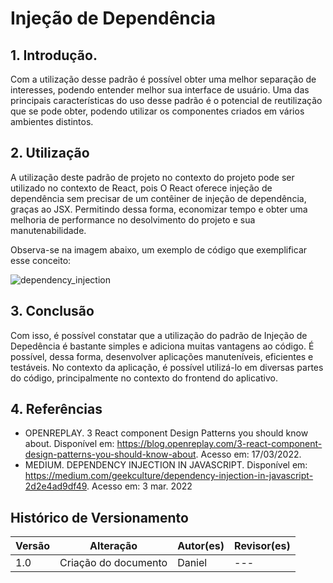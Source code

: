 # Injeção de Dependência

## 1. Introdução.

Com a utilização desse padrão é possível obter uma melhor separação de interesses, podendo entender melhor sua interface de usuário.
Uma das principais características do uso desse padrão é o potencial de reutilização que se pode obter, podendo utilizar os componentes criados em vários ambientes distintos.

## 2. Utilização

A utilização deste padrão de projeto no contexto do projeto pode ser utilizado no contexto de React, pois O React oferece injeção de dependência sem precisar de um contêiner de injeção de dependência, graças ao JSX. Permitindo dessa forma, economizar tempo e obter uma melhoria de performance no desolvimento do projeto e sua manutenabilidade.

Observa-se na imagem abaixo, um exemplo de código que exemplificar esse conceito:

 ![dependency_injection](../../../assets/dependency-injection/dependency_injection.png)

## 3. Conclusão

Com isso, é possível constatar que a utilização do padrão de Injeção de Depedência é bastante simples e adiciona muitas vantagens ao código. É possível, dessa forma, desenvolver aplicações manuteníveis, eficientes e testáveis. No contexto da aplicação, é possível utilizá-lo em diversas partes do código, principalmente no contexto do frontend do aplicativo.

## 4. Referências

- OPENREPLAY. 3 React component Design Patterns you should know about. Disponível em: https://blog.openreplay.com/3-react-component-design-patterns-you-should-know-about. Acesso em: 17/03/2022.
- MEDIUM. DEPENDENCY INJECTION IN JAVASCRIPT. Disponível em: https://medium.com/geekculture/dependency-injection-in-javascript-2d2e4ad9df49. Acesso em: 3 mar. 2022

## Histórico de Versionamento

| Versão | Alteração | Autor(es) | Revisor(es) |
| --- | --- | --- | --- |
| 1.0 | Criação do documento | Daniel | --- |